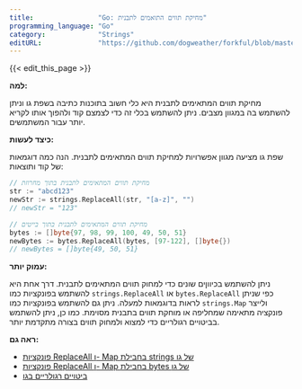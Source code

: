```yaml
---
title:                "Go: מחיקת תווים התואמים לתבנית"
programming_language: "Go"
category:             "Strings"
editURL:              "https://github.com/dogweather/forkful/blob/master/content/he/go/deleting-characters-matching-a-pattern.md"
---
```


{{< edit_this_page >}}

**למה:**

מחיקת תווים המתאימים לתבנית היא כלי חשוב בתוכנות כתיבה בשפת גו וניתן להשתמש בה במגוון מצבים. ניתן להשתמש בכלי זה כדי לצמצם קוד ולהפוך אותו לקריא יותר עבור המשתמשים.

**כיצד לעשות:**

שפת גו מציעה מגוון אפשרויות למחיקת תווים המתאימים לתבנית. הנה כמה דוגמאות של קוד ותוצאות:

```Go
// מחיקת תווים המתאימים לתבנית בתוך מחרוזת
str := "abcd123"
newStr := strings.ReplaceAll(str, "[a-z]", "")
// newStr = "123"

// מחיקת תווים המתאימים לתבנית בתוך בייטים
bytes := []byte{97, 98, 99, 100, 49, 50, 51}
newBytes := bytes.ReplaceAll(bytes, [97-122], []byte{})
// newBytes = []byte{49, 50, 51}
```

**עמוק יותר:**

ניתן להשתמש בכיווןים שונים כדי למחוק תווים המתאימים לתבנית. דרך אחת היא להשתמש בפונקציות כמו `strings.ReplaceAll` או `bytes.ReplaceAll` כפי שניתן לראות בדוגמאות למעלה. ניתן גם להשתמש בפונקציות כמו `strings.Map` ולייצר פונקציה מתאימה שמחליפה או מוחקת תווים בתבנית מסוימת. כמו כן, ניתן להשתמש בביטויים רגולריים כדי למצוא ולמחוק תווים בצורה מתקדמת יותר.

**ראה גם:**

- [פונקציות ReplaceAll ו- Map בחבילת strings של גו](https://golang.org/pkg/strings/)
- [פונקציות ReplaceAll ו- Map בחבילת bytes של גו](https://golang.org/pkg/bytes/)
- [ביטויים רגולריים בגו](https://golang.org/pkg/regexp/)
